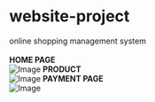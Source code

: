# website-project
online shopping management system<br><br>
<b>HOME PAGE</b><br>
![Image](https://github.com/user-attachments/assets/e2935b66-aa1a-4eca-8b2c-8540421ca706)
<b>PRODUCT</b><br>
![Image](https://github.com/user-attachments/assets/e4562246-4604-4138-b0f9-3705decb33ea)
<b>PAYMENT PAGE</b><br>
![Image](https://github.com/user-attachments/assets/96de2b88-58d9-459c-80ba-ff17908d9e10)

